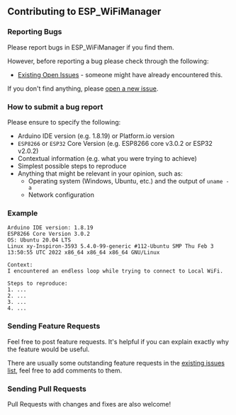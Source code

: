 ## Contributing to ESP_WiFiManager

### Reporting Bugs

Please report bugs in ESP_WiFiManager if you find them.

However, before reporting a bug please check through the following:

* [Existing Open Issues](https://github.com/khoih-prog/ESP_WiFiManager/issues) - someone might have already encountered this.

If you don't find anything, please [open a new issue](https://github.com/khoih-prog/ESP_WiFiManager/issues/new).

### How to submit a bug report

Please ensure to specify the following:

* Arduino IDE version (e.g. 1.8.19) or Platform.io version
* `ESP8266` or `ESP32` Core Version (e.g. ESP8266 core v3.0.2 or ESP32 v2.0.2)
* Contextual information (e.g. what you were trying to achieve)
* Simplest possible steps to reproduce
* Anything that might be relevant in your opinion, such as:
  * Operating system (Windows, Ubuntu, etc.) and the output of `uname -a`
  * Network configuration


### Example

```
Arduino IDE version: 1.8.19
ESP8266 Core Version 3.0.2
OS: Ubuntu 20.04 LTS
Linux xy-Inspiron-3593 5.4.0-99-generic #112-Ubuntu SMP Thu Feb 3 13:50:55 UTC 2022 x86_64 x86_64 x86_64 GNU/Linux

Context:
I encountered an endless loop while trying to connect to Local WiFi.

Steps to reproduce:
1. ...
2. ...
3. ...
4. ...
```

### Sending Feature Requests

Feel free to post feature requests. It's helpful if you can explain exactly why the feature would be useful.

There are usually some outstanding feature requests in the [existing issues list](https://github.com/khoih-prog/ESP_WiFiManager/issues?q=is%3Aopen+is%3Aissue+label%3Aenhancement), feel free to add comments to them.

### Sending Pull Requests

Pull Requests with changes and fixes are also welcome!

